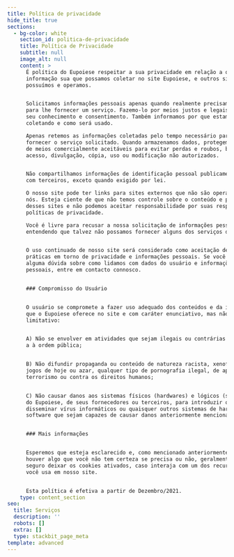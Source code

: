 ```yaml
---
title: Política de privacidade
hide_title: true
sections:
  - bg-color: white
    section_id: politica-de-privacidade
    title: Política de Privacidade
    subtitle: null
    image_alt: null
    content: >
      É política do Eupoiese respeitar a sua privacidade em relação a qualquer
      informação sua que possamos coletar no site Eupoiese, e outros sites que
      possuímos e operamos.


      Solicitamos informações pessoais apenas quando realmente precisamos delas
      para lhe fornecer um serviço. Fazemo-lo por meios justos e legais, com o
      seu conhecimento e consentimento. Também informamos por que estamos
      coletando e como será usado.

      Apenas retemos as informações coletadas pelo tempo necessário para
      fornecer o serviço solicitado. Quando armazenamos dados, protegemos dentro
      de meios comercialmente aceitáveis ​​para evitar perdas e roubos, bem como
      acesso, divulgação, cópia, uso ou modificação não autorizados.


      Não compartilhamos informações de identificação pessoal publicamente ou
      com terceiros, exceto quando exigido por lei.

      O nosso site pode ter links para sites externos que não são operados por
      nós. Esteja ciente de que não temos controle sobre o conteúdo e práticas
      desses sites e não podemos aceitar responsabilidade por suas respectivas
      políticas de privacidade.

      Você é livre para recusar a nossa solicitação de informações pessoais,
      entendendo que talvez não possamos fornecer alguns dos serviços desejados.


      O uso continuado de nosso site será considerado como aceitação de nossas
      práticas em torno de privacidade e informações pessoais. Se você tiver
      alguma dúvida sobre como lidamos com dados do usuário e informações
      pessoais, entre em contacto connosco.


      ### Compromisso do Usuário


      O usuário se compromete a fazer uso adequado dos conteúdos e da informação
      que o Eupoiese oferece no site e com caráter enunciativo, mas não
      limitativo:


      A) Não se envolver em atividades que sejam ilegais ou contrárias à boa fé
      a à ordem pública;


      B) Não difundir propaganda ou conteúdo de natureza racista, xenofóbica,
      jogos de hoje ou azar, qualquer tipo de pornografia ilegal, de apologia ao
      terrorismo ou contra os direitos humanos;


      C) Não causar danos aos sistemas físicos (hardwares) e lógicos (softwares)
      do Eupoiese, de seus fornecedores ou terceiros, para introduzir ou
      disseminar vírus informáticos ou quaisquer outros sistemas de hardware ou
      software que sejam capazes de causar danos anteriormente mencionados.


      ### Mais informações


      Esperemos que esteja esclarecido e, como mencionado anteriormente, se
      houver algo que você não tem certeza se precisa ou não, geralmente é mais
      seguro deixar os cookies ativados, caso interaja com um dos recursos que
      você usa em nosso site.


      Esta política é efetiva a partir de Dezembro/2021.
    type: content_section
seo:
  title: Serviços
  description: ''
  robots: []
  extra: []
  type: stackbit_page_meta
template: advanced
---
```

